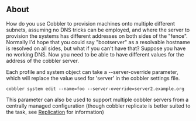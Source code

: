 ## About

How do you use Cobbler to provision machines onto multiple
different subnets, assuming no DNS tricks can be employed, and
where the server to provision the systems has different addresses
on both sides of the "fence". Normally I'd hope that you could say
"bootserver" as a resolvable hostname is resolved on all sides, but
what if you can't have that? Suppose you have no working DNS. Now
you need to be able to have different values for the address of the
cobbler server.

Each profile and system object can take a --server-override
parameter, which will replace the value used for 'server' in the
cobbler settings file.

    cobbler system edit --name=foo --server-override=server2.example.org

This parameter can also be used to support multiple cobbler servers
from a centrally managed configuration (though cobbler replicate is
better suited to the task, see
[Replication](Replication) for information)
